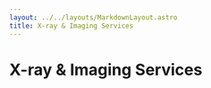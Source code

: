 ```yaml
---
layout: ../../layouts/MarkdownLayout.astro
title: X-ray & Imaging Services
---
```


# X-ray & Imaging Services